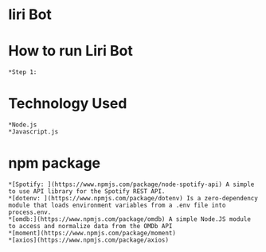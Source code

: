 # liri Bot

# How to run Liri Bot
    *Step 1: 
#
# Technology Used
    *Node.js
    *Javascript.js
# npm package
    *[Spotify: ](https://www.npmjs.com/package/node-spotify-api) A simple to use API library for the Spotify REST API.
    *[dotenv: ](https://www.npmjs.com/package/dotenv) Is a zero-dependency module that loads environment variables from a .env file into process.env. 
    *[omdb:](https://www.npmjs.com/package/omdb) A simple Node.JS module to access and normalize data from the OMDb API
    *[moment](https://www.npmjs.com/package/moment)
    *[axios](https://www.npmjs.com/package/axios)
#


